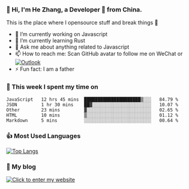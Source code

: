 ### 👋 Hi, I'm He Zhang, a Developer 🚀 from China.

This is the place where I opensource stuff and break things :rofl:

- 🔭  I’m currently working on Javascript
- 🌱  I’m currently learning Rust
- 💬  Ask me about anything related to Javascript
- 📫  How to reach me: Scan GitHub avatar to follow me on WeChat or [![Outlook](https://img.shields.io/badge/-Outlook-0078D4?style=flat&logo=Microsoft-Outlook&logoColor=white)](mailto:link@zhanghe.cool)
- ⚡  Fun fact: I am a father

### 💪 This week I spent my time on 
<!--START_SECTION:waka-->
```text
JavaScript   12 hrs 45 mins  █████████████████████▒░░░   84.79 % 
JSON         1 hr 30 mins    ██▓░░░░░░░░░░░░░░░░░░░░░░   10.07 % 
Other        23 mins         ▓░░░░░░░░░░░░░░░░░░░░░░░░   02.65 % 
HTML         10 mins         ▒░░░░░░░░░░░░░░░░░░░░░░░░   01.12 % 
Markdown     5 mins          ░░░░░░░░░░░░░░░░░░░░░░░░░   00.64 % 
```
<!--END_SECTION:waka-->

### 👍 Most Used Languages
[![Top Langs](https://github-readme-stats.vercel.app/api/top-langs/?username=zhanghecool&layout=compact)](https://zhanghe.cool)

### 🌈 My blog 
[![Click to enter my website](https://cdn.jsdelivr.net/gh/zhanghecool/assets/images/gif/zhanghecools.gif)](https://zhanghe.cool)
